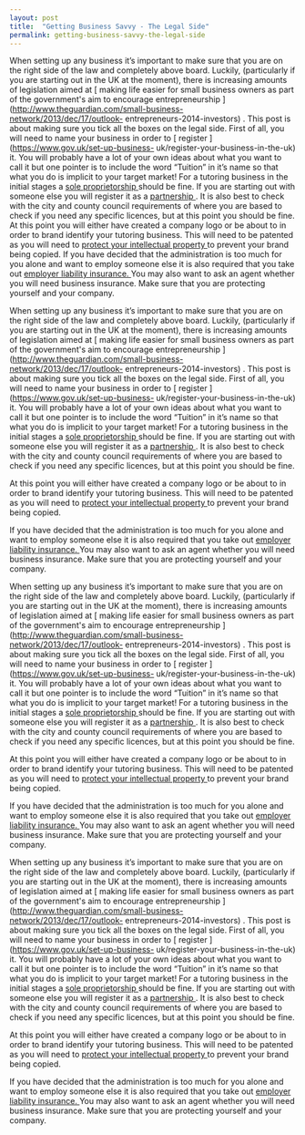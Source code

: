 ```yaml
---
layout: post
title:  "Getting Business Savvy - The Legal Side"
permalink: getting-business-savvy-the-legal-side
---
```

When setting up any business it’s important to make sure that you are on the
right side of the law and completely above board. Luckily, (particularly if
you are starting out in the UK at the moment), there is increasing amounts of
legislation aimed at [ making life easier for small business owners as part of
the government's aim to encourage entrepreneurship
](http://www.theguardian.com/small-business-network/2013/dec/17/outlook-
entrepreneurs-2014-investors) . This post is about making sure you tick all
the boxes on the legal side.  First of all, you will need to name your
business in order to [ register ](https://www.gov.uk/set-up-business-
uk/register-your-business-in-the-uk) it. You will probably have a lot of your
own ideas about what you want to call it but one pointer is to include the
word “Tuition” in it’s name so that what you do is implicit to your target
market! For a tutoring business in the initial stages a [ sole proprietorship
](http://www.sba.gov/content/sole-proprietorship-0) should be fine. If you are
starting out with someone else you will register it as a [ partnership
](https://www.gov.uk/set-up-business-partnership) . It is also best to check
with the city and county council requirements of where you are based to check
if you need any specific licences, but at this point you should be fine.  At
this point you will either have created a company logo or be about to in order
to brand identify your tutoring business. This will need to be patented as you
will need to [ protect your intellectual property
](https://www.gov.uk/intellectual-property-an-overview) to prevent your brand
being copied.  If you have decided that the administration is too much for you
alone and want to employ someone else it is also required that you take out [
employer liability insurance. ](http://www.hse.gov.uk/pubns/hse40.pdf) You may
also want to ask an agent whether you will need business insurance. Make sure
that you are protecting yourself and your company.

When setting up any business it’s important to make sure that you are on the
right side of the law and completely above board. Luckily, (particularly if
you are starting out in the UK at the moment), there is increasing amounts of
legislation aimed at [ making life easier for small business owners as part of
the government's aim to encourage entrepreneurship
](http://www.theguardian.com/small-business-network/2013/dec/17/outlook-
entrepreneurs-2014-investors) . This post is about making sure you tick all
the boxes on the legal side.  First of all, you will need to name your
business in order to [ register ](https://www.gov.uk/set-up-business-
uk/register-your-business-in-the-uk) it. You will probably have a lot of your
own ideas about what you want to call it but one pointer is to include the
word “Tuition” in it’s name so that what you do is implicit to your target
market! For a tutoring business in the initial stages a [ sole proprietorship
](http://www.sba.gov/content/sole-proprietorship-0) should be fine. If you are
starting out with someone else you will register it as a [ partnership
](https://www.gov.uk/set-up-business-partnership) . It is also best to check
with the city and county council requirements of where you are based to check
if you need any specific licences, but at this point you should be fine.

At this point you will either have created a company logo or be about to in
order to brand identify your tutoring business. This will need to be patented
as you will need to [ protect your intellectual property
](https://www.gov.uk/intellectual-property-an-overview) to prevent your brand
being copied.

If you have decided that the administration is too much for you alone and want
to employ someone else it is also required that you take out [ employer
liability insurance. ](http://www.hse.gov.uk/pubns/hse40.pdf) You may also
want to ask an agent whether you will need business insurance. Make sure that
you are protecting yourself and your company.

When setting up any business it’s important to make sure that you are on the
right side of the law and completely above board. Luckily, (particularly if
you are starting out in the UK at the moment), there is increasing amounts of
legislation aimed at [ making life easier for small business owners as part of
the government's aim to encourage entrepreneurship
](http://www.theguardian.com/small-business-network/2013/dec/17/outlook-
entrepreneurs-2014-investors) . This post is about making sure you tick all
the boxes on the legal side.  First of all, you will need to name your
business in order to [ register ](https://www.gov.uk/set-up-business-
uk/register-your-business-in-the-uk) it. You will probably have a lot of your
own ideas about what you want to call it but one pointer is to include the
word “Tuition” in it’s name so that what you do is implicit to your target
market! For a tutoring business in the initial stages a [ sole proprietorship
](http://www.sba.gov/content/sole-proprietorship-0) should be fine. If you are
starting out with someone else you will register it as a [ partnership
](https://www.gov.uk/set-up-business-partnership) . It is also best to check
with the city and county council requirements of where you are based to check
if you need any specific licences, but at this point you should be fine.

At this point you will either have created a company logo or be about to in
order to brand identify your tutoring business. This will need to be patented
as you will need to [ protect your intellectual property
](https://www.gov.uk/intellectual-property-an-overview) to prevent your brand
being copied.

If you have decided that the administration is too much for you alone and want
to employ someone else it is also required that you take out [ employer
liability insurance. ](http://www.hse.gov.uk/pubns/hse40.pdf) You may also
want to ask an agent whether you will need business insurance. Make sure that
you are protecting yourself and your company.

When setting up any business it’s important to make sure that you are on the
right side of the law and completely above board. Luckily, (particularly if
you are starting out in the UK at the moment), there is increasing amounts of
legislation aimed at [ making life easier for small business owners as part of
the government's aim to encourage entrepreneurship
](http://www.theguardian.com/small-business-network/2013/dec/17/outlook-
entrepreneurs-2014-investors) . This post is about making sure you tick all
the boxes on the legal side.  First of all, you will need to name your
business in order to [ register ](https://www.gov.uk/set-up-business-
uk/register-your-business-in-the-uk) it. You will probably have a lot of your
own ideas about what you want to call it but one pointer is to include the
word “Tuition” in it’s name so that what you do is implicit to your target
market! For a tutoring business in the initial stages a [ sole proprietorship
](http://www.sba.gov/content/sole-proprietorship-0) should be fine. If you are
starting out with someone else you will register it as a [ partnership
](https://www.gov.uk/set-up-business-partnership) . It is also best to check
with the city and county council requirements of where you are based to check
if you need any specific licences, but at this point you should be fine.

At this point you will either have created a company logo or be about to in
order to brand identify your tutoring business. This will need to be patented
as you will need to [ protect your intellectual property
](https://www.gov.uk/intellectual-property-an-overview) to prevent your brand
being copied.

If you have decided that the administration is too much for you alone and want
to employ someone else it is also required that you take out [ employer
liability insurance. ](http://www.hse.gov.uk/pubns/hse40.pdf) You may also
want to ask an agent whether you will need business insurance. Make sure that
you are protecting yourself and your company.
